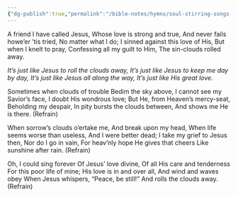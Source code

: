 ```yaml
---
{"dg-publish":true,"permalink":"/bible-notes/hymns/soul-stirring-songs-and-hymns/it-s-just-like-his-great-love/","title":"It's Just Like His Great Love","created":"","updated":""}
---
```



A friend I have called Jesus,
Whose love is strong and true,
And never fails howe’er ’tis tried,
No matter what I do;
I sinned against this love of His,
But when I knelt to pray,
Confessing all my guilt to Him,
The sin-clouds rolled away.

*It’s just like Jesus to roll the clouds away,
It’s just like Jesus to keep me day by day,
It’s just like Jesus all along the way,
It’s just like His great love.*

Sometimes when clouds of trouble
Bedim the sky above,
I cannot see my Savior’s face,
I doubt His wondrous love;
But He, from Heaven’s mercy-seat,
Beholding my despair,
In pity bursts the clouds between,
And shows me He is there. (Refrain)

When sorrow’s clouds o’ertake me,
And break upon my head,
When life seems worse than useless,
And I were better dead;
I take my grief to Jesus then,
Nor do I go in vain,
For heav’nly hope He gives that cheers
Like sunshine after rain. (Refrain)

Oh, I could sing forever
Of Jesus’ love divine,
Of all His care and tenderness
For this poor life of mine;
His love is in and over all,
And wind and waves obey
When Jesus whispers, “Peace, be still!”
And rolls the clouds away. (Refrain)
